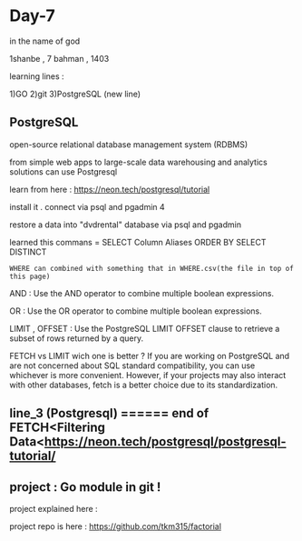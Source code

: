 # Day-7

in the name of god

1shanbe , 7 bahman , 1403

learning lines :

1)GO      2)git      3)PostgreSQL (new line)

PostgreSQL
-----------

open-source relational database management system (RDBMS)

 from simple web apps to large-scale data warehousing and analytics solutions can use Postgresql

 learn from here : https://neon.tech/postgresql/tutorial

install it . connect via psql and pgadmin 4

restore a data into "dvdrental" database via psql and pgadmin

learned this commans =     SELECT
    Column Aliases
    ORDER BY
    SELECT DISTINCT

    WHERE can combined with something that in WHERE.csv(the file in top of this page)

AND : Use the AND operator to combine multiple boolean expressions.

OR : Use the OR operator to combine multiple boolean expressions.

LIMIT , OFFSET : Use the PostgreSQL LIMIT OFFSET clause to retrieve a subset of rows returned by a query.

FETCH vs LIMIT wich one is better ? If you are working on PostgreSQL and are not concerned about SQL standard compatibility, 
you can use whichever is more convenient. 
However, if your projects may also interact with other databases,
fetch is a better choice due to its standardization.

line_3 (Postgresql) ======  end of FETCH<Filtering Data<https://neon.tech/postgresql/postgresql-tutorial/
---------------------------------------------------------------------------------------------------------

project : Go module in git !
------------------------------

project explained here : 

project repo is here : https://github.com/tkm315/factorial
